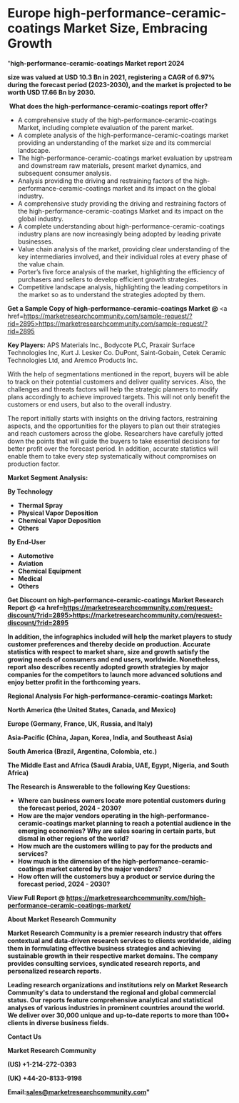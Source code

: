 # Europe high-performance-ceramic-coatings Market Size, Embracing Growth
"<strong>high-performance-ceramic-coatings Market report 2024</strong>

<strong> size was valued at USD 10.3 Bn in 2021, registering a CAGR of 6.97% during the forecast period (2023-2030), and the market is projected to be worth USD 17.66 Bn by 2030.</strong>

 <strong><b>What does the high-performance-ceramic-coatings report offer?</b></strong>
<ul>
  <li>A comprehensive study of the high-performance-ceramic-coatings Market, including complete evaluation of the parent market.</li>
  <li>A complete analysis of the high-performance-ceramic-coatings market providing an understanding of the market size and its commercial landscape.</li>
  <li>The high-performance-ceramic-coatings market evaluation by upstream and downstream raw materials, present market dynamics, and subsequent consumer analysis.</li>
  <li>Analysis providing the driving and restraining factors of the high-performance-ceramic-coatings market and its impact on the global industry.</li>
  <li>A comprehensive study providing the driving and restraining factors of the high-performance-ceramic-coatings Market and its impact on the global industry.</li>
  <li>A complete understanding about high-performance-ceramic-coatings industry plans are now increasingly being adopted by leading private businesses.</li>
  <li>Value chain analysis of the market, providing clear understanding of the key intermediaries involved, and their individual roles at every phase of the value chain.</li>
  <li>Porter’s five force analysis of the market, highlighting the efficiency of purchasers and sellers to develop efficient growth strategies.</li>
  <li>Competitive landscape analysis, highlighting the leading competitors in the market so as to understand the strategies adopted by them.</li>
</ul>

<strong>Get a Sample Copy of high-performance-ceramic-coatings Market @ </strong><a href=https://marketresearchcommunity.com/sample-request/?rid=2895><u>https://marketresearchcommunity.com/sample-request/?rid=2895</u></a>

<strong>Key Players:</strong> 
APS Materials Inc., Bodycote PLC, Praxair Surface Technologies Inc, Kurt J. Lesker Co. DuPont, Saint-Gobain, Cetek Ceramic Technologies Ltd, and Aremco Products Inc.

With the help of segmentations mentioned in the report, buyers will be able to track on their potential customers and deliver quality services. Also, the challenges and threats factors will help the strategic planners to modify plans accordingly to achieve improved targets. This will not only benefit the customers or end users, but also to the overall industry.

The report initially starts with insights on the driving factors, restraining aspects, and the opportunities for the players to plan out their strategies and reach customers across the globe. Researchers have carefully jotted down the points that will guide the buyers to take essential decisions for better profit over the forecast period. In addition, accurate statistics will enable them to take every step systematically without compromises on production factor.

<strong>Market Segment Analysis:</strong>


<strong><strong>By Technology</strong></h4>
<ul>
 	<li>Thermal Spray</li>
 	<li>Physical Vapor Deposition</li>
 	<li>Chemical Vapor Deposition</li>
 	<li>Others</li>
</ul>
<strong><strong>By End-User</strong></h4>
<ul>
 	<li>Automotive</li>
 	<li>Aviation</li>
 	<li>Chemical Equipment</li>
 	<li>Medical</li>
 	<li>Others</li>
</ul>

<strong>Get Discount on high-performance-ceramic-coatings Market Research Report @ </b></strong><a href=https://marketresearchcommunity.com/request-discount/?rid=2895><u>https://marketresearchcommunity.com/request-discount/?rid=2895</u></a>

In addition, the infographics included will help the market players to study customer preferences and thereby decide on production. Accurate statistics with respect to market share, size and growth satisfy the growing needs of consumers and end users, worldwide. Nonetheless, report also describes recently adopted growth strategies by major companies for the competitors to launch more advanced solutions and enjoy better profit in the forthcoming years.

<strong>Regional Analysis For high-performance-ceramic-coatings Market:</strong>

<strong>North America</strong> (the United States, Canada, and Mexico)

<strong>Europe</strong> (Germany, France, UK, Russia, and Italy)

<strong>Asia-Pacific</strong> (China, Japan, Korea, India, and Southeast Asia)

<strong>South America</strong> (Brazil, Argentina, Colombia, etc.)

<strong>The Middle East and Africa</strong> (Saudi Arabia, UAE, Egypt, Nigeria, and South Africa)

<strong>The Research is Answerable to the following Key Questions:</strong>
<ul>
 	<li>Where can business owners locate more potential customers during the forecast period, 2024 - 2030?</li>
 	<li>How are the major vendors operating in the high-performance-ceramic-coatings market planning to reach a potential audience in the emerging economies? Why are sales soaring in certain parts, but dismal in other regions of the world?</li>
 	<li>How much are the customers willing to pay for the products and services?</li>
 	<li>How much is the dimension of the high-performance-ceramic-coatings market catered by the major vendors?</li>
 	<li>How often will the customers buy a product or service during the forecast period, 2024 - 2030?</li>
</ul>

<strong>View Full Report @</strong> <a href=https://marketresearchcommunity.com/high-performance-ceramic-coatings-market/>https://marketresearchcommunity.com/high-performance-ceramic-coatings-market/</a>

<strong>About Market Research Community</strong>

Market Research Community is a premier research industry that offers contextual and data-driven research services to clients worldwide, aiding them in formulating effective business strategies and achieving sustainable growth in their respective market domains. The company provides consulting services, syndicated research reports, and personalized research reports.

Leading research organizations and institutions rely on Market Research Community's data to understand the regional and global commercial status. Our reports feature comprehensive analytical and statistical analyses of various industries in prominent countries around the world. We deliver over 30,000 unique and up-to-date reports to more than 100+ clients in diverse business fields.

<strong>Contact Us</strong>

<strong>Market Research Community</strong>

(US) +1-214-272-0393

(UK) +44-20-8133-9198

<strong>Email:</strong>sales@marketresearchcommunity.com"
